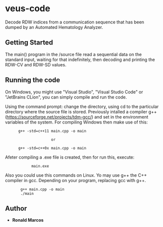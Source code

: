 # veus-code

Decode RDW indices from a communication sequence that has been
dumped by an Automated Hematology Analyzer.

## Getting Started

The main() program in the /source file read a sequential data on the standard input, waiting for that indefinitely,
then decoding and printing the RDW-CV and RDW-SD values. 
 
## Running the code

On Windows, you might use "Visual Studio", "Visual Studio Code" or "JetBrains CLion",
you can simply compile and run the code.

Using the command prompt: change the directory, using cd to the particular directory where the source file is stored.
Previously intalled a compiler g++(https://sourceforge.net/projects/tdm-gcc/) and set in the environment variables of the system.
For compiling Windows then make use of this:

          g++ -std=c++11 main.cpp -o main

                         or
						 
          g++ -std=c++0x main.cpp -o main
		  
Afeter compiling a .exe file is created, then for run this, execute:

                main.exe		  
		   
Also you could use this commands on Linux. Yo may use g++ the C++ compiler in gcc. 
Depending on your program, replacing gcc with g++.

           g++ main.cpp -o main  
		   ./main

## Author

* **Ronald Marcos** 
